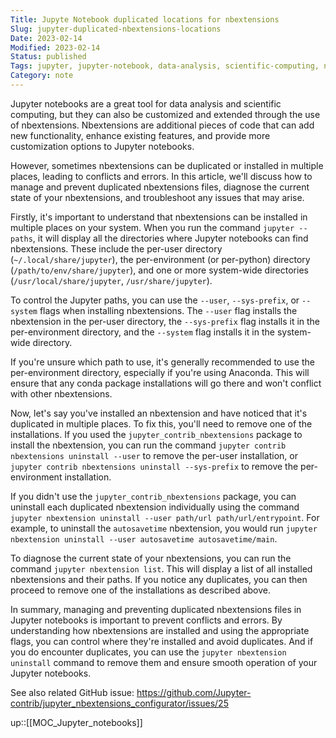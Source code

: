 ```yaml
---
Title: Jupyte Notebook duplicated locations for nbextensions
Slug: jupyter-duplicated-nbextensions-locations
Date: 2023-02-14
Modified: 2023-02-14
Status: published
Tags: jupyter, jupyter-notebook, data-analysis, scientific-computing, nbextensions, customization, duplicates, diagnose, paths, per-user-directory, per-environment-directory, system-wide-directories, Anaconda, conda-package, jupyter_contrib_nbextensions
Category: note
---
```


Jupyter notebooks are a great tool for data analysis and scientific computing, but they can also be customized and extended through the use of nbextensions. Nbextensions are additional pieces of code that can add new functionality, enhance existing features, and provide more customization options to Jupyter notebooks.

However, sometimes nbextensions can be duplicated or installed in multiple places, leading to conflicts and errors. In this article, we'll discuss how to manage and prevent duplicated nbextensions files, diagnose the current state of your nbextensions, and troubleshoot any issues that may arise.

Firstly, it's important to understand that nbextensions can be installed in multiple places on your system. When you run the command `jupyter --paths`, it will display all the directories where Jupyter notebooks can find nbextensions. These include the per-user directory (`~/.local/share/jupyter`), the per-environment (or per-python) directory (`/path/to/env/share/jupyter`), and one or more system-wide directories (`/usr/local/share/jupyter`, `/usr/share/jupyter`).

To control the Jupyter paths, you can use the `--user`, `--sys-prefix`, or `--system` flags when installing nbextensions. The `--user` flag installs the nbextension in the per-user directory, the `--sys-prefix` flag installs it in the per-environment directory, and the `--system` flag installs it in the system-wide directory.

If you're unsure which path to use, it's generally recommended to use the per-environment directory, especially if you're using Anaconda. This will ensure that any conda package installations will go there and won't conflict with other nbextensions.

Now, let's say you've installed an nbextension and have noticed that it's duplicated in multiple places. To fix this, you'll need to remove one of the installations. If you used the `jupyter_contrib_nbextensions` package to install the nbextension, you can run the command `jupyter contrib nbextensions uninstall --user` to remove the per-user installation, or `jupyter contrib nbextensions uninstall --sys-prefix` to remove the per-environment installation.

If you didn't use the `jupyter_contrib_nbextensions` package, you can uninstall each duplicated nbextension individually using the command `jupyter nbextension uninstall --user path/url path/url/entrypoint`. For example, to uninstall the `autosavetime` nbextension, you would run `jupyter nbextension uninstall --user autosavetime autosavetime/main`.

To diagnose the current state of your nbextensions, you can run the command `jupyter nbextension list`. This will display a list of all installed nbextensions and their paths. If you notice any duplicates, you can then proceed to remove one of the installations as described above.

In summary, managing and preventing duplicated nbextensions files in Jupyter notebooks is important to prevent conflicts and errors. By understanding how nbextensions are installed and using the appropriate flags, you can control where they're installed and avoid duplicates. And if you do encounter duplicates, you can use the `jupyter nbextension uninstall` command to remove them and ensure smooth operation of your Jupyter notebooks.

See also related GitHub issue: https://github.com/Jupyter-contrib/jupyter_nbextensions_configurator/issues/25

up::[[MOC_Jupyter_notebooks]]

